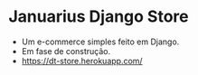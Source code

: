 # Januarius Django Store
 * Um e-commerce simples feito em Django.
 * Em fase de construção.
 * https://dt-store.herokuapp.com/

